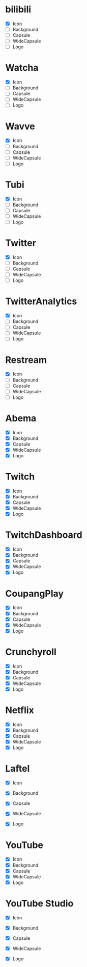 
# bilibili
- [x] Icon
- [ ] Background
- [ ] Capsule
- [ ] WideCapsule
- [ ] Logo

# Watcha
- [x] Icon
- [ ] Background
- [ ] Capsule
- [ ] WideCapsule
- [ ] Logo

# Wavve
- [x] Icon
- [ ] Background
- [ ] Capsule
- [ ] WideCapsule
- [ ] Logo

# Tubi
- [x] Icon
- [ ] Background
- [ ] Capsule
- [ ] WideCapsule
- [ ] Logo

# Twitter
- [x] Icon
- [ ] Background
- [ ] Capsule
- [ ] WideCapsule
- [ ] Logo

# TwitterAnalytics
- [x] Icon
- [ ] Background
- [ ] Capsule
- [ ] WideCapsule
- [ ] Logo

# Restream
- [x] Icon
- [ ] Background
- [ ] Capsule
- [ ] WideCapsule
- [ ] Logo

<!-- DONE -->

# Abema
- [x] Icon
- [x] Background
- [x] Capsule
- [x] WideCapsule
- [x] Logo

# Twitch 
- [x] Icon
- [x] Background
- [x] Capsule
- [x] WideCapsule
- [x] Logo

# TwitchDashboard
- [x] Icon
- [x] Background
- [x] Capsule
- [x] WideCapsule
- [x] Logo

# CoupangPlay
- [x] Icon
- [x] Background
- [x] Capsule
- [x] WideCapsule
- [x] Logo

# Crunchyroll 
- [x] Icon
- [x] Background
- [x] Capsule
- [x] WideCapsule
- [x] Logo

# Netflix 
- [x] Icon
- [x] Background
- [x] Capsule
- [x] WideCapsule
- [x] Logo

# Laftel
- [x] Icon
- [x] Background
- [x] Capsule
- [x] WideCapsule
- [x] Logo


# YouTube
- [x] Icon
- [x] Background
- [x] Capsule
- [x] WideCapsule
- [x] Logo

# YouTube Studio
- [x] Icon
- [x] Background
- [x] Capsule
- [x] WideCapsule
- [x] Logo

